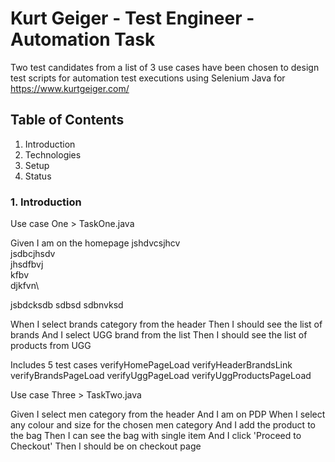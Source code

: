 # Kurt Geiger - Test Engineer - Automation Task

Two test candidates from a list of 3 use cases have been chosen to design test scripts for automation test executions using Selenium Java for https://www.kurtgeiger.com/

## Table of Contents
1. Introduction
2. Technologies
3. Setup
4. Status


### 1. Introduction 

Use case One > TaskOne.java

Given I am on the homepage
jshdvcsjhcv\
jsdbcjhsdv \
jhsdfbvj \
kfbv \
djkfvn\ 

jsbdcksdb
sdbsd
sdbnvksd


When I select brands category from the header
Then I should see the list of brands
And I select UGG brand from the list
Then I should see the list of products from UGG


Includes 5 test cases
verifyHomePageLoad
verifyHeaderBrandsLink
verifyBrandsPageLoad
verifyUggPageLoad
verifyUggProductsPageLoad

Use case Three > TaskTwo.java

Given I select men category from the header
And I am on PDP
When I select any colour and size for the chosen men category
And I add the product to the bag
Then I can see the bag with single item
And I click 'Proceed to Checkout'
Then I should be on checkout page


